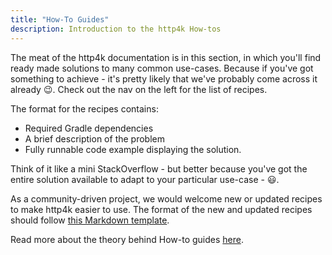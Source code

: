 ```yaml
---
title: "How-To Guides"
description: Introduction to the http4k How-tos
---
```


The meat of the http4k documentation is in this section, in which you'll find ready made solutions to many common use-cases. Because if you've got something to achieve - it's pretty likely that we've probably come across it already 😉. Check out the nav on the left for the list of recipes.

The format for the recipes contains:

- Required Gradle dependencies
- A brief description of the problem
- Fully runnable code example displaying the solution.

Think of it like a mini StackOverflow - but better because you've got the entire solution available to adapt to your particular use-case - 😃.

As a community-driven project, we would welcome new or updated recipes to make http4k easier to use. The format of the new and updated recipes should follow [this Markdown template](https://github.com/http4k/http4k/blob/master/.github/RECIPE_TEMPLATE.md).

Read more about the theory behind How-to guides [here](https://diataxis.fr/how-to-guides/).
